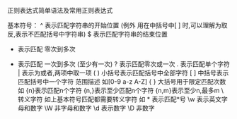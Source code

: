 正则表达式简单语法及常用正则表达式


基本符号：
^  表示匹配字符串的开始位置  (例外  用在中括号中[ ] 时,可以理解为取反,表示不匹配括号中字符串)
$  表示匹配字符串的结束位置
*  表示匹配 零次到多次
+  表示匹配 一次到多次 (至少有一次)
?  表示匹配零次或一次
.  表示匹配单个字符 
|  表示为或者,两项中取一项
(  ) 小括号表示匹配括号中全部字符
[  ] 中括号表示匹配括号中一个字符 范围描述 如[0-9 a-z A-Z]
{  } 大括号用于限定匹配次数  如 {n}表示匹配n个字符  {n,}表示至少匹配n个字符  {n,m}表示至少n,最多m
\  转义字符 如上基本符号匹配都需要转义字符   如 \*  表示匹配*号
\w 表示英文字母和数字  \W  非字母和数字
\d  表示数字   \D  非数字